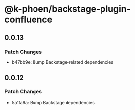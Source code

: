 # @k-phoen/backstage-plugin-confluence

## 0.0.13

### Patch Changes

- b47bb9e: Bump Backstage-related dependencies

## 0.0.12

### Patch Changes

- 5a1fa9a: Bump Backstage dependencies
